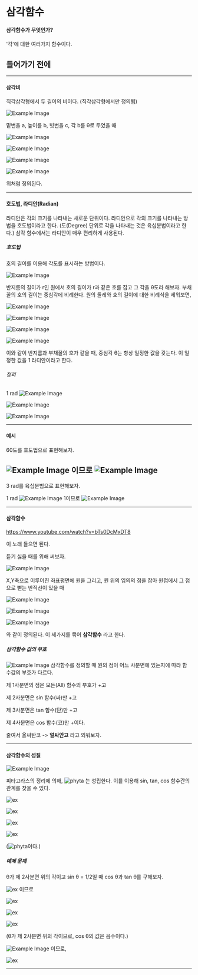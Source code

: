# 삼각함수
#### 삼각함수가 무엇인가?
'각'에 대한 여러가지 함수이다.
## 들어가기 전에
* * *
#### 삼각비
직각삼각형에서 두 길이의 비이다. (직각삼각형에서만 정의됨)

![Example Image](images/Tri-ratio.png)

밑변을 a, 높이를 b, 빗변을 c, 각 b를 θ로 두었을 때

![Example Image](images/sin.png)

![Example Image](images/cos.png)

![Example Image](images/tan.png)

![Example Image](images/tan2.png)

위처럼 정의된다.
* * *
#### 호도법, 라디안(Radian)
라디안은 각의 크기를 나타내는 새로운 단위이다. 라디안으로 각의 크기를 나타내는 방법을 호도법이라고 한다. (도(Degree) 단위로 각을 나타내는 것은 육십분법이라고 한다.) 삼각 함수에서는 라디안이 매우 편리하게 사용된다.
##### 호도법
호의 길이를 이용해 각도를 표시하는 방법이다.

![Example Image](images/Radian.png)

반지름의 길이가 r인 원에서 호의 길이가 r과 같은 호를 잡고 그 각을 θ도라 해보자. 부채꼴의 호의 길이는 중심각에 비례한다.
원의 둘레와 호의 길이에 대한 비례식을 세워보면,

![Example Image](images/RadianProve.png)

![Example Image](images/radProv1.png)

![Example Image](images/radProv2.png)

![Example Image](images/radProv3.png)

이와 같이 반지름과 부채꼴의 호가 같을 때, 중심각 θ는 항상 일정한 값을 갖는다. 이 일정한 값을 1 라디안이라고 한다.


###### 정리
1 rad ![Example Image](images/radProv3.png)

![Example Image](images/1D2Rad.png)

![Example Image](images/piRad.png)
* * *
#### 예시
60도를 호도법으로 표현해보자.

![Example Image](images/1D2Rad.png) 이므로
![Example Image](images/ex1.png)
----
3 rad를 육십분법으로 표현해보자.

1 rad ![Example Image](images/radProv3.png) 1이므로
![Example Image](images/ex2.png)
* * *
#### 삼각함수

https://www.youtube.com/watch?v=bTs0DcMxDT8

이 노래 들으면 된다.

듣기 싫을 때를 위해 써보자.

![Example Image](images/tri-circle.png)

X,Y축으로 이루어진 좌표평면에 원을 그리고, 원 위의 임의의 점을 잡아 원점에서 그 점으로 뻗는 반직선이 있을 때

![Example Image](images/sinf.png)

![Example Image](images/cosf.png)

![Example Image](images/tanf.png)

와 같이 정의된다. 이 세가지를 묶어 **삼각함수** 라고 한다.

##### 삼각함수 값의 부호
![Example Image](images/sign.jpg)
삼각함수를 정의할 때 원의 점이 어느 사분면에 있는지에 따라 함수값의 부호가 다르다.

제 1사분면의 점은 모든(All) 함수의 부호가 +고

제 2사분면은 sin 함수(싸)만 +고

제 3사분면은 tan 함수(탄)만 +고

제 4사분면은 cos 함수(코)만 +이다.

줄여서 올싸탄코 -> **얼싸안고** 라고 외워보자.

* * *
#### 삼각함수의 성질
![Example Image](images/tri-circle.png)

피타고라스의 정리에 의해, ![phyta](images/pythagoras.png) 는 성립한다. 이를 이용해 sin, tan, cos 함수간의 관계를 찾을 수 있다.

![ex](images/sinpcos.png)

![ex](images/sinpcos2.png)

![ex](images/sinpcos3.png)

![ex](images/sinpcos4.png)

(![phyta](images/pythagoras.png)이다.)

##### 예제 문제

θ가 제 2사분면 위의 각이고 sin θ = 1/2일 때 cos θ과 tan θ를 구해보자.

![ex](images/sinpcos.png) 이므로

![ex](images/triex1.png)

![ex](images/triex2.png)

![ex](images/triex3.png)

(θ가 제 2사분면 위의 각이므로, cos θ의 값은 음수이다.)

![Example Image](images/tan2.png) 이므로,

![ex](images/triex4.png)

* * *
